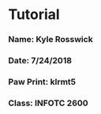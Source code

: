 # Tutorial
### Name: Kyle Rosswick
### Date: 7/24/2018
### Paw Print: klrmt5
### Class: INFOTC 2600
